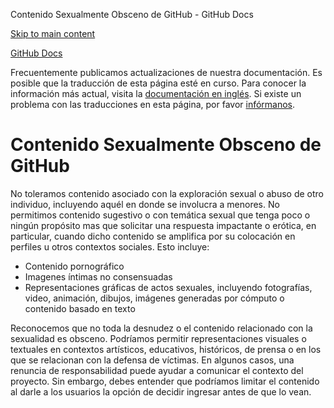 Contenido Sexualmente Obsceno de GitHub - GitHub Docs

[Skip to main content](#main-content)

[](/es)[GitHub Docs](/es)

Frecuentemente publicamos actualizaciones de nuestra documentación. Es posible que la traducción de esta página esté en curso. Para conocer la información más actual, visita la [documentación en inglés](/en). Si existe un problema con las traducciones en esta página, por favor [infórmanos](https://github.com/contact?form[subject]=translation%20issue%20on%20docs.github.com&form[comments]=).

Contenido Sexualmente Obsceno de GitHub
==========

No toleramos contenido asociado con la exploración sexual o abuso de otro individuo, incluyendo aquél en donde se involucra a menores. No permitimos contenido sugestivo o con temática sexual que tenga poco o ningún propósito mas que solicitar una respuesta impactante o erótica, en particular, cuando dicho contenido se amplifica por su colocación en perfiles u otros contextos sociales. Esto incluye:

* Contenido pornográfico
* Imagenes íntimas no consensuadas
* Representaciones gráficas de actos sexuales, incluyendo fotografías, video, animación, dibujos, imágenes generadas por cómputo o contenido basado en texto

Reconocemos que no toda la desnudez o el contenido relacionado con la sexualidad es obsceno. Podríamos permitir representaciones visuales o textuales en contextos artísticos, educativos, históricos, de prensa o en los que se relacionan con la defensa de víctimas. En algunos casos, una renuncia de responsabilidad puede ayudar a comunicar el contexto del proyecto. Sin embargo, debes entender que podríamos limitar el contenido al darle a los usuarios la opción de decidir ingresar antes de que lo vean.
